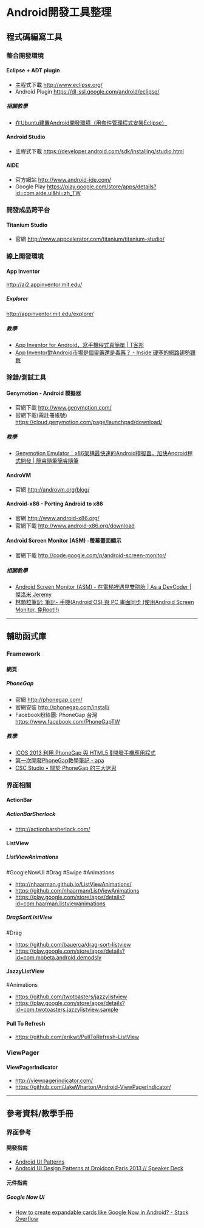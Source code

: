 # Android開發工具整理

## 程式碼編寫工具

### 整合開發環境
#### Eclipse + ADT plugin
* 主程式下載 <http://www.eclipse.org/>
* Android Plugin https://dl-ssl.google.com/android/eclipse/

##### 相關教學
* [在Ubuntu建置Android開發環境（用套件管理程式安裝Eclipse）](http://blog.yuaner.tw/2012/08/install-android-dev-in-ubuntu/)

#### Android Studio
* 主程式下載 <https://developer.android.com/sdk/installing/studio.html>

#### AIDE
* 官方網站 <http://www.android-ide.com/>
* Google Play <https://play.google.com/store/apps/details?id=com.aide.ui&hl=zh_TW>

### 開發成品跨平台
#### Titanium Studio
* 官網 <http://www.appcelerator.com/titanium/titanium-studio/>

### 線上開發環境
#### App Inventor
<http://ai2.appinventor.mit.edu/>

##### Explorer
<http://appinventor.mit.edu/explore/>

##### 教學
* [App Inventor for Android，寫手機程式真簡單 | T客邦](http://www.techbang.com/posts/3055-google-launched-app-inventor-for-android-everyone-can-write-code)
* [App Inventor對Android市場是個靈藥還是毒藥？ - Inside 硬塞的網路趨勢觀察](http://www.inside.com.tw/2010/07/13/app-inventor-a-good-effect-or-not)

### 除錯/測試工具
#### Genymotion - Android 模擬器
* 官網下載 <http://www.genymotion.com/>
* 官網下載(需註冊帳號) <https://cloud.genymotion.com/page/launchpad/download/>

##### 教學
* [Genymotion Emulator：x86架構最快速的Android模擬器，加快Android程式開發 | 簡睿隨筆簡睿隨筆](http://jdev.tw/blog/3663/using-fastest-android-genymotion-emulator)

#### AndroVM
* 官網 <http://androvm.org/blog/>

#### Android-x86 - Porting Android to x86 
* 官網 <http://www.android-x86.org/>
* 官網下載 <http://www.android-x86.org/download>

#### Android Screen Monitor (ASM) -螢幕畫面顯示
* 官網下載 <http://code.google.com/p/android-screen-monitor/>

##### 相關教學
* [Android Screen Monitor (ASM) - 在電梯裡遇見雙胞胎 | As a DevCoder | 傑洛米 Jeremy](http://imsardine.simplbug.com/note/asm/asm.html)
* [林顆粒筆記: 筆記- 手機(Android OS) 與 PC 畫面同步 (使用Android Screen Monitor, 免Root!!)](http://hello-lin-kelly.blogspot.tw/2012/05/android-os-pc-android-screen-monitor.html)

---

## 輔助函式庫

### Framework
#### 網頁
##### PhoneGap
* 官網 <http://phonegap.com/>
* 官網安裝 <http://phonegap.com/install/>
* Facebook粉絲團: PhoneGap 台灣 <https://www.facebook.com/PhoneGapTW>

##### 教學
* [ICOS 2013 利用 PhoneGap 與 HTML5 開發手機應用程式](http://www.slideshare.net/kurotanshi/icos-2013-phonegap-html5)
* [第一次開發PhoneGap教學筆記 - apa](http://blog.rx836.tw/blog/phonegap-first/)
* [CSC Studio • 關於 PhoneGap 的三大迷思](http://csc-studio.tumblr.com/post/25313277978/phonegap)

### 界面相關

#### ActionBar
##### ActionBarSherlock
* <http://actionbarsherlock.com/>

#### ListView
##### ListViewAnimations
\#GoogleNowUI \#Drag \#Swipe \#Animations

* <http://nhaarman.github.io/ListViewAnimations/>
* <https://github.com/nhaarman/ListViewAnimations>
* <https://play.google.com/store/apps/details?id=com.haarman.listviewanimations>

##### DragSortListView
\#Drag

* <https://github.com/bauerca/drag-sort-listview>
* <https://play.google.com/store/apps/details?id=com.mobeta.android.demodslv>

#### JazzyListView
\#Animations

* <https://github.com/twotoasters/jazzylistview>
* <https://play.google.com/store/apps/details?id=com.twotoasters.jazzylistview.sample>

#### Pull To Refresh
* <https://github.com/erikwt/PullToRefresh-ListView>

### ViewPager
#### ViewPagerIndicator
* <http://viewpagerindicator.com/>
* <https://github.com/JakeWharton/Android-ViewPagerIndicator/>

---
## 參考資料/教學手冊
### 界面參考
#### 開發指南
* [Android UI Patterns](http://www.auipatterns.com/)
* [Android UI Design Patterns at Droidcon Paris 2013 // Speaker Deck](https://speakerdeck.com/mathieu_calba/android-ui-design-patterns-at-droidcon-paris-2013)

#### 元件指南
##### Google Now UI
* [How to create expandable cards like Google Now in Android? - Stack Overflow](http://stackoverflow.com/questions/17141500/how-to-create-expandable-cards-like-google-now-in-android)
